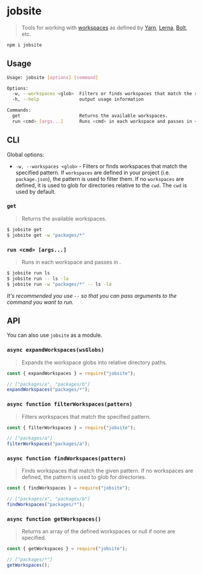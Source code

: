 # jobsite

> Tools for working with [workspaces](https://yarnpkg.com/en/docs/workspaces) as
> defined by [Yarn](https://yarnpkg.com/en/), [Lerna](https://lerna.js.org/),
> [Bolt](http://boltpkg.com/), etc.

```sh
npm i jobsite
```

## Usage

```sh
Usage: jobsite [options] [command]

Options:
  -w, --workspaces <glob>  Filters or finds workspaces that match the specified pattern.
  -h, --help               output usage information

Commands:
  get                      Returns the available workspaces.
  run <cmd> [args...]      Runs <cmd> in each workspace and passes in <options>.
```

## CLI

Global options:

- `-w, --workspaces <glob>` - Filters or finds workspaces that match the
  specified pattern. If `workspaces` are defined in your project (i.e.
  `package.json`), the pattern is used to filter them. If no `workspaces` are
  defined, it is used to glob for directories relative to the `cwd`. The `cwd`
  is used by default.

### `get`

> Returns the available workspaces.

```sh
$ jobsite get
$ jobsite get -w "packages/*"
```

### `run <cmd> [args...]`

> Runs <cmd> in each workspace and passes in <options>.

```sh
$ jobsite run ls
$ jobsite run -- ls -la
$ jobsite run -w "packages/*" -- ls -la
```

_It's recommended you use `--` so that you can pass arguments to the command you
want to run._

## API

You can also use `jobsite` as a module.

### `async expandWorkspaces(wsGlobs)`

> Expands the workspace globs into relative directory paths.

```js
const { expandWorkspaces } = require("jobsite");

// ["packages/a", "packages/b"]
expandWorkspaces("packages/*");
```

### `async function filterWorkspaces(pattern)`

> Filters workspaces that match the specified pattern.

```js
const { filterWorkspaces } = require("jobsite");

// ["packages/a"]
filterWorkspaces("packages/a");
```

### `async function findWorkspaces(pattern)`

> Finds workspaces that match the given pattern. If no workspaces are defined,
> the pattern is used to glob for directories.

```js
const { findWorkspaces } = require("jobsite");

// ["packages/a", "packages/b"]
findWorkspaces("packages/*");
```

### `async function getWorkspaces()`

> Returns an array of the defined workspaces or null if none are specified.

```js
const { getWorkspaces } = require("jobsite");

// ["packages/*"]
getWorkspaces();
```
